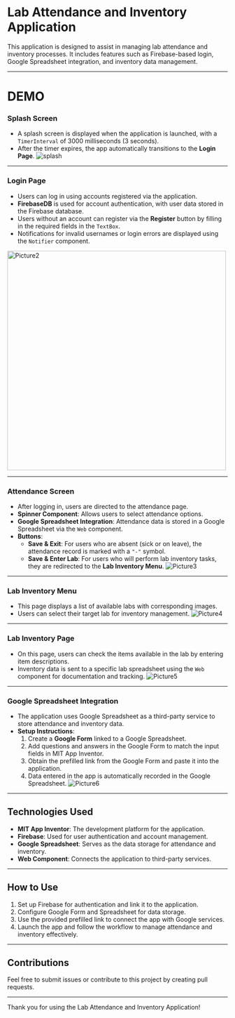 # Lab Attendance and Inventory Application

This application is designed to assist in managing lab attendance and inventory processes. It includes features such as Firebase-based login, Google Spreadsheet integration, and inventory data management.

---

# DEMO

### **Splash Screen**
- A splash screen is displayed when the application is launched, with a `TimerInterval` of 3000 milliseconds (3 seconds). 
- After the timer expires, the app automatically transitions to the **Login Page**.
![splash](https://github.com/user-attachments/assets/5efaa79b-d1fe-47c3-887c-6b127b252266)

---

### **Login Page**
- Users can log in using accounts registered via the application.
- **FirebaseDB** is used for account authentication, with user data stored in the Firebase database.
- Users without an account can register via the **Register** button by filling in the required fields in the `TextBox`.
- Notifications for invalid usernames or login errors are displayed using the `Notifier` component.
<img src="https://github.com/user-attachments/assets/4ec4cf47-f120-43aa-bb7a-8a397a6a7eaf" alt="Picture2" width="500">

---

### **Attendance Screen**
- After logging in, users are directed to the attendance page.
- **Spinner Component**: Allows users to select attendance options.
- **Google Spreadsheet Integration**: Attendance data is stored in a Google Spreadsheet via the `Web` component.
- **Buttons**:
  - **Save & Exit**: For users who are absent (sick or on leave), the attendance record is marked with a `"-"` symbol.
  - **Save & Enter Lab**: For users who will perform lab inventory tasks, they are redirected to the **Lab Inventory Menu**.
![Picture3](https://github.com/user-attachments/assets/f429baa0-2ba8-4d0f-86d9-dc90d64477f2)

---

### **Lab Inventory Menu**
- This page displays a list of available labs with corresponding images.
- Users can select their target lab for inventory management.
![Picture4](https://github.com/user-attachments/assets/9e2bccb3-b822-49ae-a558-500d8a8a5d22)

---

### **Lab Inventory Page**
- On this page, users can check the items available in the lab by entering item descriptions.
- Inventory data is sent to a specific lab spreadsheet using the `Web` component for documentation and tracking.
![Picture5](https://github.com/user-attachments/assets/58a2f3c1-a19e-47b8-bf19-bc096b5f1cc8)

---

### **Google Spreadsheet Integration**
- The application uses Google Spreadsheet as a third-party service to store attendance and inventory data.
- **Setup Instructions**:
  1. Create a **Google Form** linked to a Google Spreadsheet.
  2. Add questions and answers in the Google Form to match the input fields in MIT App Inventor.
  3. Obtain the prefilled link from the Google Form and paste it into the application.
  4. Data entered in the app is automatically recorded in the Google Spreadsheet.
![Picture6](https://github.com/user-attachments/assets/442707c0-f582-4855-93f5-f3d924620c4d)

---

## **Technologies Used**
- **MIT App Inventor**: The development platform for the application.
- **Firebase**: Used for user authentication and account management.
- **Google Spreadsheet**: Serves as the data storage for attendance and inventory.
- **Web Component**: Connects the application to third-party services.

---

## **How to Use**
1. Set up Firebase for authentication and link it to the application.
2. Configure Google Form and Spreadsheet for data storage.
3. Use the provided prefilled link to connect the app with Google services.
4. Launch the app and follow the workflow to manage attendance and inventory effectively.

---

## **Contributions**
Feel free to submit issues or contribute to this project by creating pull requests.

---

Thank you for using the Lab Attendance and Inventory Application!
